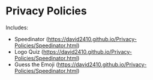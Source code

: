 # Privacy Policies

Includes:
* Speedinator (https://david2410.github.io/Privacy-Policies/Speedinator.html)
* Logo Quiz (https://david2410.github.io/Privacy-Policies/Speedinator.html)
* Guess the Emoji (https://david2410.github.io/Privacy-Policies/Speedinator.html)
